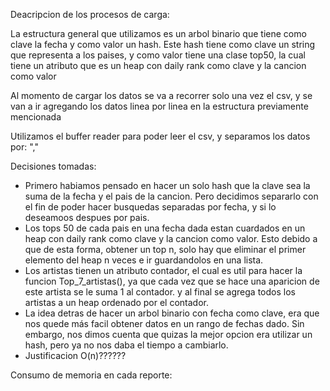 Deacripcion de los procesos de carga:

La estructura general que utilizamos es un arbol binario que tiene como clave la fecha y como valor un hash.
Este hash tiene como clave un string que representa a los paises, y como valor tiene una clase top50, la cual tiene un atributo que es un heap con daily rank como clave y la cancion como valor

Al momento de cargar los datos se va a recorrer solo una vez el csv, y se van a ir agregando los datos linea por linea en la estructura previamente mencionada

Utilizamos el buffer reader para poder leer el csv, y separamos los datos por: ","

Decisiones tomadas:

- Primero habiamos pensado en hacer un solo hash que la clave sea la suma de la fecha y el pais de la cancion. Pero decidimos separarlo con el fin de poder hacer busquedas separadas por fecha, y si lo deseamoos despues por pais.
- Los tops 50 de cada pais en una fecha dada estan cuardados en un heap con daily rank como clave y la cancion como valor. Esto debido a que de esta forma, obtener un top n, solo hay que eliminar el primer elemento del heap n veces e ir guardandolos en una lista.
- Los artistas tienen un atributo contador, el cual es util para hacer la funcion Top_7_artistas(), ya que cada vez que se hace una aparicion de este artista se le suma 1 al contador. y al final se agrega todos los artistas a un heap ordenado por el contador.
- La idea detras de hacer un arbol binario con fecha como clave, era que nos quede más facil obtener datos en un rango de fechas dado. Sin embargo, nos dimos cuenta que quizas la mejor opcion era utilizar un hash, pero ya no nos daba el tiempo a cambiarlo.
- Justificacion O(n)??????

Consumo de memoria en cada reporte:
